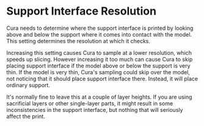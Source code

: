 Support Interface Resolution
====
Cura needs to determine where the support interface is printed by looking above and below the support where it comes into contact with the model. This setting determines the resolution at which it checks.

Increasing this setting causes Cura to sample at a lower resolution, which speeds up slicing. However increasing it too much can cause Cura to skip placing support interface if the model above or below the support is very thin. If the model is very thin, Cura's sampling could skip over the model, not noticing that it should place support interface there. Instead, it will place ordinary support.

It's normally fine to leave this at a couple of layer heights. If you are using sacrificial layers or other single-layer parts, it might result in some inconsistencies in the support interface, but nothing that will seriously affect the print.